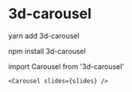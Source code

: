# 3d-carousel

yarn add 3d-carousel

npm install 3d-carousel

import Carousel from '3d-carousel'

```
<Carousel slides={slides} />
```
